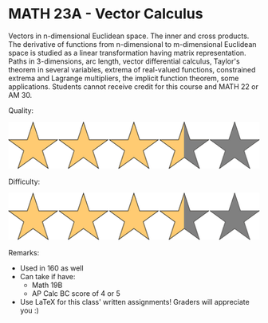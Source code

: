 # MATH 23A - Vector Calculus

Vectors in n-dimensional Euclidean space. The inner and cross products. The derivative of functions from n-dimensional to m-dimensional Euclidean space is studied as a linear transformation having matrix representation. Paths in 3-dimensions, arc length, vector differential calculus, Taylor's theorem in several variables, extrema of real-valued functions, constrained extrema and Lagrange multipliers, the implicit function theorem, some applications. Students cannot receive credit for this course and MATH 22 or AM 30.

Quality: 

![](../Media/3_5star.png)

Difficulty: 

![](../Media/3_5star.png)

Remarks:

- Used in 160 as well
- Can take if have:
  - Math 19B
  - AP Calc BC score of 4 or 5
- Use LaTeX for this class' written assignments! Graders will appreciate you :)